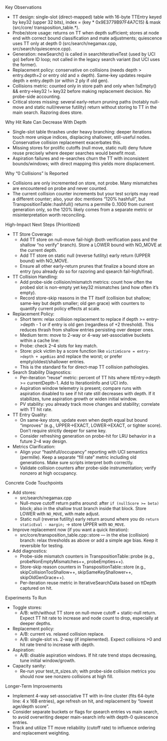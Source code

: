 Key Observations

- TT design: single-slot (direct-mapped) table with 16-byte TTEntry keyed by key32 (upper 32 bits), index = (key * 0x9E3779B97F4A7C15) & mask (src/core/
transposition_table.*).
- Probe/store usage: returns on TT when depth sufficient; stores at node end with correct bound classification and mate adjustments; quiescence uses TT only at depth 0
(src/search/negamax.cpp, src/search/quiescence.cpp).
- Generation: newSearch() is called in searchIterativeTest (used by UCI go) before ID loop; not called in the legacy search variant (but UCI uses the former).
- Replacement policy: conservative on collisions (needs depth > entry.depth+2 or entry old and ≥ depth). Same-key updates require depth ≥ entry.depth (or within 2 ply if
old gen).
- Collisions metric: counted only in store path and only when !isEmpty() && entry->key32 != key32 before making replacement decision. No probe-side accounting.
- Critical stores missing: several early-return pruning paths (notably null-move and static null/reverse futility) return without storing to TT in the main search. Razoring
does store.

Why Hit Rate Can Decrease With Depth

- Single-slot table thrashes under heavy branching: deeper iterations touch more unique indices, displacing shallower, still-useful nodes. Conservative collision
replacement exacerbates this.
- Missing stores for prolific cutoffs (null move, static null) deny future reuse precisely where deeper searches would benefit most.
- Aspiration failures and re-searches churn the TT with inconsistent bounds/windows; with direct mapping this yields more displacement.

Why “0 Collisions” Is Reported

- Collisions are only incremented on store, not probe. Many mismatches are encountered on probe and never counted.
- The current collision counter increments but your test scripts may read a different counter; also, your doc mentions “120% hashfull”, but TranspositionTable::hashfull()
returns a permille 0..1000 from current generation only, so the 120% likely comes from a separate metric or misinterpretation worth reconciling.

High-Impact Next Steps (Prioritized)

- TT Store Coverage:
    - Add TT store on null-move fail-high (both verification pass and the shallow “no verify” branch). Store a LOWER bound with NO_MOVE at the current depth.
    - Add TT store on static null (reverse futility) early return (UPPER bound) with NO_MOVE.
    - Ensure all other early-return prunes that finalize a bound store an entry (you already do so for razoring and qsearch fail-high/final).
- TT Collision Handling:
    - Add probe-side collision/mismatch metrics: count how often the probed slot is non-empty yet key32 mismatches (and how often it’s empty).
    - Record store-skip reasons in the TT itself (collision but shallow; same-key but depth smaller; old gen grace) with counters to quantify current policy effects at
scale.
- Replacement Policy:
    - Short term: relax collision replacement to replace if depth >= entry->depth - 1 or if entry is old gen (regardless of +2 threshold). This reduces thrash from shallow
entries persisting over deeper ones.
    - Medium term: move to 2-way or 4-way set-associative buckets within a cache line:
    - Probe: check 2–4 slots for key match.
    - Store: pick victim by a score function like `victimScore = entry->depth + ageBias` and replace the worst; or prefer empty/oldest/shallower entries.
    - This is the standard fix for direct-map TT collision pathologies.
- Search Stability Diagnostics:
    - Per-iteration “reuse” metric: percent of TT hits where ttEntry->depth >= currentDepth-1. Add to IterationInfo and UCI info.
    - Aspiration window telemetry is present; compare runs with aspiration disabled to see if hit rate still decreases with depth. If it stabilizes, tune aspiration growth
or widen initial window.
    - PV stability: you already track move changes and stability; correlate with TT hit rate.
- TT Entry Quality:
    - On same-key store, update even when depth equal but bound “improves” (e.g., UPPER→EXACT, LOWER→EXACT, or tighter score). Don’t require strictly deeper for same key.
    - Consider refreshing generation on probe-hit for LRU behavior in a future 2–4 way design.
- Metrics Clarification:
    - Align your “hashfull/occupancy” reporting with UCI semantics (permille). Keep a separate “fill rate” metric including old generations. Make sure scripts interpret
both correctly.
    - Validate collision counters after probe-side instrumentation; verify nonzero at high occupancy.

Concrete Code Touchpoints

- Add stores:
    - src/search/negamax.cpp
    - Null-move cutoff return paths around: after `if (nullScore >= beta)` block; also in the shallow trust branch inside that block. Store LOWER with `NO_MOVE`, with mate
adjust.
    - Static null (reverse futility) early return around where you do `return staticEval - margin;` → store UPPER with `NO_MOVE`.
- Improve replacement now (if you want a quick iteration):
    - src/core/transposition_table.cpp::store — in the else (collision) branch: relax thresholds as above or add a simple age bias. Keep it reversible for testing.
- Add diagnostics:
    - Probe-side mismatch counters in TranspositionTable::probe (e.g., probeNonEmptyMismatches++, probeEmpties++).
    - Store-skip reason counters in TranspositionTable::store (e.g., skipCollisionTooShallow++, skipSameKeyShallower++, skipOldGenGrace++).
    - Per-iteration reuse metric in IterativeSearchData based on ttDepth captured on hit.

Experiments To Run

- Toggle stores:
    - A/B: with/without TT store on null-move cutoff + static-null return. Expect TT hit rate to increase and node count to drop, especially at deeper depths.
- Replacement policy:
    - A/B: current vs. relaxed collision replace.
    - A/B: single-slot vs. 2-way (if implemented). Expect collisions >0 and hit rate trend to increase with depth.
- Aspiration:
    - A/B: disable aspiration windows. If hit rate trend stops decreasing, tune initial window/growth.
- Capacity sanity:
    - Re-run your test_tt_sizes.sh; with probe-side collision metrics you should now see nonzero collisions at high fill.

Longer-Term Improvements

- Implement 4-way set-associative TT with in-line cluster (fits 64-byte line: 4 x 16B entries), age refresh on hit, and replacement by “lowest age/depth score”.
- Consider separate buckets or flags for qsearch entries vs main search, to avoid overwriting deeper main-search info with depth-0 quiescence entries.
- Track and utilize TT move reliability (cutoff rate) to influence ordering and replacement weighting.
